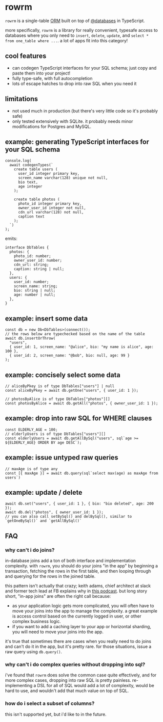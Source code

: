 # rowrm


`rowrm` is a single-table [ORM](https://en.wikipedia.org/wiki/Object-relational_mapping) built on top of [@databases](https://www.atdatabases.org/) in TypeScript.

more specifically, `rowrm` is a library for really convenient, typesafe access to databases where you only need to `insert`, `delete`, `update`, and `select * from one_table where ...`. a lot of apps fit into this category!

## cool features

- can codegen TypeScript interfaces for your SQL schema; just copy and paste them into your project!
- fully type-safe, with full autocompletion
- lots of escape hatches to drop into raw SQL when you need it

## limitations

- not used much in production (but there's very little code so it's probably safe)
- only tested extensively with SQLite. it probably needs minor modifications for Postgres and MySQL.

## example: generating TypeScript interfaces for your SQL schema

```
console.log(
  await codegenTypes(`
    create table users (
      user_id integer primary key,
      screen_name varchar(128) unique not null,
      bio text,
      age integer
    );

    create table photos (
      photo_id integer primary key,
      owner_user_id integer not null,
      cdn_url varchar(128) not null,
      caption text
    );
  `)
);
```

emits:

```
interface DbTables {
  photos: {
    photo_id: number;
    owner_user_id: number;
    cdn_url: string;
    caption: string | null;
  },
  users: {
    user_id: number;
    screen_name: string;
    bio: string | null;
    age: number | null;
  },
}
```

## example: insert some data

```
const db = new Db<DbTables>(connect());
// the rows below are typechecked based on the name of the table
await db.insertOrThrow(
  "users",
  { user_id: 1, screen_name: "@alice", bio: "my name is alice", age: 100 },
  { user_id: 2, screen_name: "@bob", bio: null, age: 99 }
);
```

## example: concisely select some data

```
// aliceByPkey is of type DbTables["users"] | null
const aliceByPkey = await db.getOne("users", { user_id: 1 });

// photosByAlice is of type DbTables["photos"][]
const photosByAlice = await db.getAll("photos", { owner_user_id: 1 });
```

## example: drop into raw SQL for WHERE clauses

```
const ELDERLY_AGE = 100;
// elderlyUsers is of type DbTables["users"][]
const elderlyUsers = await db.getAllBySql("users", sql`age >= ${ELDERLY_AGE} ORDER BY age DESC`);
```

## example: issue untyped raw queries

```
// maxAge is of type any
const [{ maxAge }] = await db.query(sql`select max(age) as maxAge from users`)
```

## example: update / delete

```
await db.set("users", { user_id: 1 }, { bio: "bio deleted", age: 200 });
await db.del("photos", { owner_user_id: 1 });
// you can also call setBySql() and delBySql(), similar to `getOneBySql()` and `getAllBySql()`
```

## FAQ

### why can't i do joins?

in-database joins add a ton of both interface and implementation complexity. with `rowrm`, you should do your joins "in the app" by beginning a transaction, fetching the rows in the first table, and then looping through and querying for the rows in the joined table.

this pattern isn't actually that crazy; keith adams, chief architect at slack and former tech lead at FB explains why in [this podcast](https://softwareengineeringdaily.com/2019/07/15/facebook-php-with-keith-adams/). but long story short, "in-app joins" are often the right call because:
* as your application logic gets more complicated, you will often have to move your joins into the app to manage the complexity. a great example is access control based on the currently logged in user, or other complex business logic.
* if you want to add a caching layer to your app or horizontal sharding, you will need to move your joins into the app.

it's true that sometimes there are cases when you really need to do joins and can't do it in the app, but it's pretty rare. for those situations, issue a raw query using `db.query()`.

### why can't i do complex queries without dropping into sql?

i've found that `rowrm` does solve the common case quite effectively, and for more complex cases, dropping into raw SQL is pretty painless. re-implementing a DSL for all of SQL would add a lot of complexity, would be hard to use, and wouldn't add that much value on top of SQL.

### how do i select a subset of columns?

this isn't supported yet, but i'd like to in the future.
